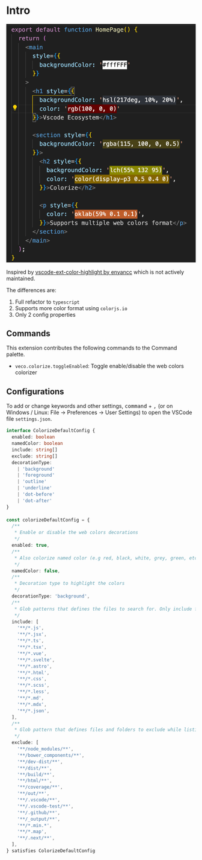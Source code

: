 # Intro

![](../../res/colorize.png)

Inspired by [vscode-ext-color-highlight by enyancc](https://github.com/enyancc/vscode-ext-color-highlight) which is not actively maintained.

The differences are:

1. Full refactor to `typescript`
2. Supports more color format using `colorjs.io`
3. Only 2 config properties

## Commands

This extension contributes the following commands to the Command palette.

- `veco.colorize.toggleEnabled`: Toggle enable/disable the web colors colorizer

## Configurations

To add or change keywords and other settings, <kbd>command</kbd> + <kbd>,</kbd> (or on Windows / Linux: File -> Preferences -> User Settings) to open the VSCode file `settings.json`.

```ts
interface ColorizeDefaultConfig {
  enabled: boolean
  namedColor: boolean
  include: string[]
  exclude: string[]
  decorationType:
    | 'background'
    | 'foreground'
    | 'outline'
    | 'underline'
    | 'dot-before'
    | 'dot-after'
}

const colorizeDefaultConfig = {
  /**
   * Enable or disable the web colors decorations
   */
  enabled: true,
  /**
   * Also colorize named color (e.g red, black, white, grey, green, etc.)
   */
  namedColor: false,
  /**
   * Decoration type to highlight the colors
   */
  decorationType: 'background',
  /**
   * Glob patterns that defines the files to search for. Only include files you need
   */
  include: [
    '**/*.js',
    '**/*.jsx',
    '**/*.ts',
    '**/*.tsx',
    '**/*.vue',
    '**/*.svelte',
    '**/*.astro',
    '**/*.html',
    '**/*.css',
    '**/*.scss',
    '**/*.less',
    '**/*.md',
    '**/*.mdx',
    '**/*.json',
  ],
  /**
   * Glob pattern that defines files and folders to exclude while listing annotations.
   */
  exclude: [
    '**/node_modules/**',
    '**/bower_components/**',
    '**/dev-dist/**',
    '**/dist/**',
    '**/build/**',
    '**/html/**',
    '**/coverage/**',
    '**/out/**',
    '**/.vscode/**',
    '**/.vscode-test/**',
    '**/.github/**',
    '**/_output/**',
    '**/*.min.*',
    '**/*.map',
    '**/.next/**',
  ],
} satisfies ColorizeDefaultConfig
```
